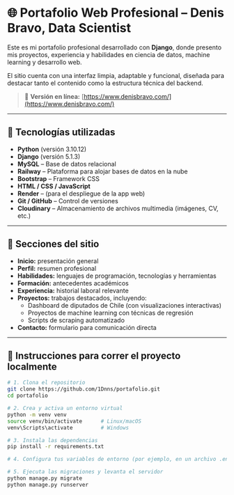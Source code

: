# 🌐 Portafolio Web Profesional – Denis Bravo, Data Scientist

Este es mi portafolio profesional desarrollado con **Django**, donde presento mis proyectos, experiencia y habilidades en ciencia de datos, machine learning y desarrollo web.

El sitio cuenta con una interfaz limpia, adaptable y funcional, diseñada para destacar tanto el contenido como la estructura técnica del backend.

> 🔗 **Versión en línea:** [https://www.denisbravo.com/](https://www.denisbravo.com/)
---

## 🧰 Tecnologías utilizadas

- **Python** (versión 3.10.12)
- **Django** (versión 5.1.3)
- **MySQL** – Base de datos relacional
- **Railway** – Plataforma para alojar bases de datos en la nube
- **Bootstrap** – Framework CSS
- **HTML / CSS / JavaScript**
- **Render** – (para el despliegue de la app web)
- **Git / GitHub** – Control de versiones
- **Cloudinary** – Almacenamiento de archivos multimedia (imágenes, CV, etc.)

---

## 📄 Secciones del sitio

- **Inicio:** presentación general
- **Perfil:** resumen profesional
- **Habilidades:** lenguajes de programación, tecnologías y herramientas
- **Formación:** antecedentes académicos
- **Experiencia:** historial laboral relevante
- **Proyectos:** trabajos destacados, incluyendo:
  - Dashboard de diputados de Chile (con visualizaciones interactivas)
  - Proyectos de machine learning con técnicas de regresión
  - Scripts de scraping automatizado
- **Contacto:** formulario para comunicación directa

---

## 🚀 Instrucciones para correr el proyecto localmente

```bash
# 1. Clona el repositorio
git clone https://github.com/1Dnns/portafolio.git
cd portafolio

# 2. Crea y activa un entorno virtual
python -m venv venv
source venv/bin/activate      # Linux/macOS
venv\Scripts\activate         # Windows

# 3. Instala las dependencias
pip install -r requirements.txt

# 4. Configura tus variables de entorno (por ejemplo, en un archivo .env)

# 5. Ejecuta las migraciones y levanta el servidor
python manage.py migrate
python manage.py runserver
